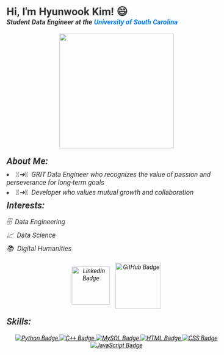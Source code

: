 <!DOCTYPE html>
<html>
<body style="font-family: 'Roboto', sans-serif; font-size: 16px; color: #333; margin: 20px;">
  <h2 style="font-size: 28px; margin: 0;">Hi, I'm Hyunwook Kim! 😄</h2>
<p style="font-size: 18px; margin: 0;"><strong><em>Student Data Engineer at the <a style="color: #007BFF; text-decoration: none;">University of South Carolina</a> </strong></p>

  <div id="header" style="text-align: center; margin: 20px 0;">
    <img src="https://media.giphy.com/media/PI3QGKFN6XZUCMMqJm/giphy.gif" width="300"/>
  </div>


  <h3 style="font-size: 24px; margin: 10px 0;">About Me:</h3>
    <li style="font-size: 18px; margin-bottom: 5px;">🌱➔🌳&nbsp GRIT Data Engineer who recognizes the value of passion and perseverance for long-term goals</li>
    <li style="font-size: 18px; margin-bottom: 5px;">🔗➜🚀&nbsp Developer who values mutual growth and collaboration</li>

  <p style="font-size: 18px; margin: 0;"GRIT Data Engineer who recognizes the value of passion and perseverance for long-term and meaningful goals.</p>

  <h3 style="font-size: 24px; margin: 10px 0;">Interests:</h3>
  <ul style="list-style-type: none; padding-left: 0;">
    <li style="font-size: 18px; margin-bottom: 5px;">🗄️&nbsp Data Engineering</li>
    <li style="font-size: 18px; margin-bottom: 5px;">📈&nbsp Data Science</li>
    <li style="font-size: 18px; margin-bottom: 5px;">📚&nbsp Digital Humanities</li>
  </ul>

  <div id="badges" style="text-align: center; margin: 20px 0;">
    <a href="https://www.linkedin.com/in/hyunwook-kim-01036822b/" style="display:inline-block; margin-right: 10px;">
      <img src="https://img.shields.io/badge/LinkedIn-blue?style=flat-square&logo=linkedin&logoColor=white" alt="LinkedIn Badge" style="vertical-align:middle; width: 100px;"/>
    </a>
    <a href="https://github.com/hyunwookkim418" style="display:inline-block;">
      <img src="https://img.shields.io/github/followers/hyunwookkim418?style=social&logo=github" alt="GitHub Badge" style="vertical-align:middle; width: 120px;"/>
    </a>
  </div>

  <h3 style="font-size: 24px; margin: 10px 0;">Skills:</h3>
  <div id="codes" style="text-align: center; margin: 20px 0;">
    <a href="https://">
      <img src="https://img.shields.io/badge/Python-14354C?style=for-the-badge&logo=python&logoColor=white" alt="Python Badge"/>
    </a>
    <a href="https://">
      <img src="https://img.shields.io/badge/C%2B%2B-00599C?style=for-the-badge&logo=c%2B%2B&logoColor=white" alt="C++ Badge"/>
    </a>
    <a href="https://">
      <img src="https://img.shields.io/badge/MySQL-00000F?style=for-the-badge&logo=mysql&logoColor=white" alt="MySQL Badge"/>
    </a>
    <a href="https://">
      <img src="https://img.shields.io/badge/HTML-E34F26?style=for-the-badge&logo=html5&logoColor=white" alt="HTML Badge"/>
    </a>
    <a href="https://">
      <img src="https://img.shields.io/badge/CSS-1572B6?style=for-the-badge&logo=css3&logoColor=white" alt="CSS Badge"/>
    </a>
    <a href="https://">
      <img src="https://img.shields.io/badge/JavaScript-F7DF1E?style=for-the-badge&logo=javascript&logoColor=black" alt="JavaScript Badge"/>
    </a>
  </div>
</body>
</html>
